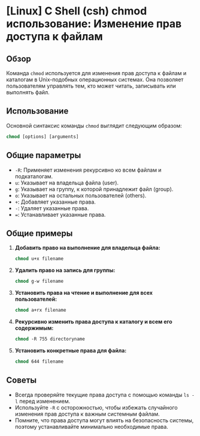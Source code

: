 # [Linux] C Shell (csh) chmod использование: Изменение прав доступа к файлам

## Обзор
Команда `chmod` используется для изменения прав доступа к файлам и каталогам в Unix-подобных операционных системах. Она позволяет пользователям управлять тем, кто может читать, записывать или выполнять файл.

## Использование
Основной синтаксис команды `chmod` выглядит следующим образом:

```csh
chmod [options] [arguments]
```

## Общие параметры
- `-R`: Применяет изменения рекурсивно ко всем файлам и подкаталогам.
- `u`: Указывает на владельца файла (user).
- `g`: Указывает на группу, к которой принадлежит файл (group).
- `o`: Указывает на остальных пользователей (others).
- `+`: Добавляет указанные права.
- `-`: Удаляет указанные права.
- `=`: Устанавливает указанные права.

## Общие примеры
1. **Добавить право на выполнение для владельца файла:**
   ```csh
   chmod u+x filename
   ```

2. **Удалить право на запись для группы:**
   ```csh
   chmod g-w filename
   ```

3. **Установить права на чтение и выполнение для всех пользователей:**
   ```csh
   chmod a+rx filename
   ```

4. **Рекурсивно изменить права доступа к каталогу и всем его содержимым:**
   ```csh
   chmod -R 755 directoryname
   ```

5. **Установить конкретные права для файла:**
   ```csh
   chmod 644 filename
   ```

## Советы
- Всегда проверяйте текущие права доступа с помощью команды `ls -l` перед изменением.
- Используйте `-R` с осторожностью, чтобы избежать случайного изменения прав доступа к важным системным файлам.
- Помните, что права доступа могут влиять на безопасность системы, поэтому устанавливайте минимально необходимые права.